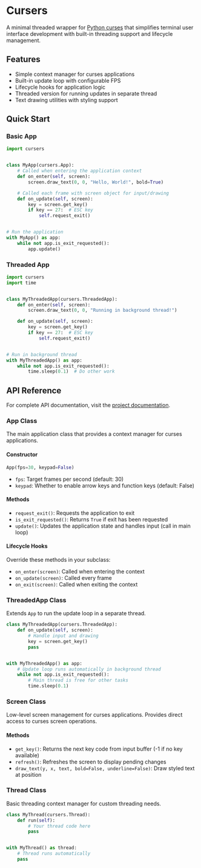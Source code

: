# Cursers

A minimal threaded wrapper for [Python curses](https://docs.python.org/3/howto/curses.html) that simplifies terminal user interface development with built-in threading support and lifecycle management.

## Features

- Simple context manager for curses applications
- Built-in update loop with configurable FPS
- Lifecycle hooks for application logic
- Threaded version for running updates in separate thread
- Text drawing utilities with styling support

## Quick Start

### Basic App

```python
import cursers


class MyApp(cursers.App):
    # Called when entering the application context
    def on_enter(self, screen):
        screen.draw_text(0, 0, "Hello, World!", bold=True)

    # Called each frame with screen object for input/drawing
    def on_update(self, screen):
        key = screen.get_key()
        if key == 27:  # ESC key
            self.request_exit()


# Run the application
with MyApp() as app:
    while not app.is_exit_requested():
        app.update()
```

### Threaded App

```python
import cursers
import time


class MyThreadedApp(cursers.ThreadedApp):
    def on_enter(self, screen):
        screen.draw_text(0, 0, "Running in background thread!")

    def on_update(self, screen):
        key = screen.get_key()
        if key == 27:  # ESC key
            self.request_exit()


# Run in background thread
with MyThreadedApp() as app:
    while not app.is_exit_requested():
        time.sleep(0.1)  # Do other work
```

## API Reference

For complete API documentation, visit the [project documentation](https://threeal.github.io/cursers/).

### App Class

The main application class that provides a context manager for curses applications.

#### Constructor

```python
App(fps=30, keypad=False)
```

- `fps`: Target frames per second (default: 30)
- `keypad`: Whether to enable arrow keys and function keys (default: False)

#### Methods

- `request_exit()`: Requests the application to exit
- `is_exit_requested()`: Returns `True` if exit has been requested
- `update()`: Updates the application state and handles input (call in main loop)

#### Lifecycle Hooks

Override these methods in your subclass:

- `on_enter(screen)`: Called when entering the context
- `on_update(screen)`: Called every frame
- `on_exit(screen)`: Called when exiting the context

### ThreadedApp Class

Extends `App` to run the update loop in a separate thread.

```python
class MyThreadedApp(cursers.ThreadedApp):
    def on_update(self, screen):
        # Handle input and drawing
        key = screen.get_key()
        pass


with MyThreadedApp() as app:
    # Update loop runs automatically in background thread
    while not app.is_exit_requested():
        # Main thread is free for other tasks
        time.sleep(0.1)
```

### Screen Class

Low-level screen management for curses applications. Provides direct access to curses screen operations.

#### Methods

- `get_key()`: Returns the next key code from input buffer (-1 if no key available)
- `refresh()`: Refreshes the screen to display pending changes
- `draw_text(y, x, text, bold=False, underline=False)`: Draw styled text at position

### Thread Class

Basic threading context manager for custom threading needs.

```python
class MyThread(cursers.Thread):
    def run(self):
        # Your thread code here
        pass


with MyThread() as thread:
    # Thread runs automatically
    pass
```
